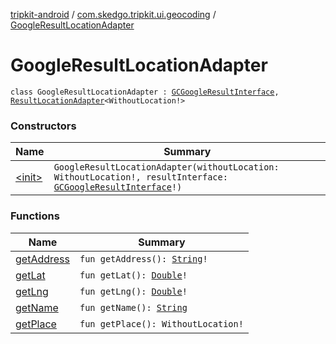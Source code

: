 [tripkit-android](../../index.md) / [com.skedgo.tripkit.ui.geocoding](../index.md) / [GoogleResultLocationAdapter](./index.md)

# GoogleResultLocationAdapter

`class GoogleResultLocationAdapter : `[`GCGoogleResultInterface`](../../com.skedgo.geocoding.agregator/-g-c-google-result-interface/index.md)`, `[`ResultLocationAdapter`](../-result-location-adapter/index.md)`<WithoutLocation!>`

### Constructors

| Name | Summary |
|---|---|
| [&lt;init&gt;](-init-.md) | `GoogleResultLocationAdapter(withoutLocation: WithoutLocation!, resultInterface: `[`GCGoogleResultInterface`](../../com.skedgo.geocoding.agregator/-g-c-google-result-interface/index.md)`!)` |

### Functions

| Name | Summary |
|---|---|
| [getAddress](get-address.md) | `fun getAddress(): `[`String`](https://kotlinlang.org/api/latest/jvm/stdlib/kotlin/-string/index.html)`!` |
| [getLat](get-lat.md) | `fun getLat(): `[`Double`](https://kotlinlang.org/api/latest/jvm/stdlib/kotlin/-double/index.html)`!` |
| [getLng](get-lng.md) | `fun getLng(): `[`Double`](https://kotlinlang.org/api/latest/jvm/stdlib/kotlin/-double/index.html)`!` |
| [getName](get-name.md) | `fun getName(): `[`String`](https://kotlinlang.org/api/latest/jvm/stdlib/kotlin/-string/index.html) |
| [getPlace](get-place.md) | `fun getPlace(): WithoutLocation!` |
